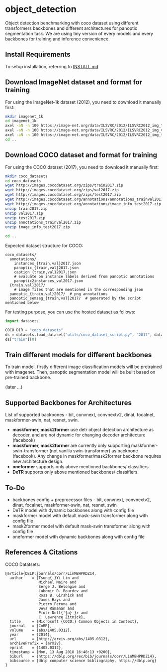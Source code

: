 # object_detection

Object detection benchmarking with coco dataset using different transformers backbones and different architectures for panoptic segmentation task. We are using tiny version of every models and every backbones for training and inference convenience.

## Install Requirements

To setup installation, referring to [INSTALL.md](./INSTALL.md)

## Download ImageNet dataset and format for training

For using the ImageNet-1k dataset (2012), you need to download it manually first:

```bash
mkdir imagenet_1k
cd imagenet_1k
axel -aN -n 100 https://image-net.org/data/ILSVRC/2012/ILSVRC2012_img_train.tar
axel -aN -n 100 https://image-net.org/data/ILSVRC/2012/ILSVRC2012_img_val.tar
axel -aN -n 100 https://image-net.org/data/ILSVRC/2012/ILSVRC2012_img_test_v10102019.tar
cd ..
```
<!-- 
#
mkdir imagenet
#
# Extract the training data:
#
# Create train directory; move .tar file; change directory
mkdir imagenet/train && mv ILSVRC2012_img_train.tar imagenet/train/ && cd imagenet/train
# Extract training set; remove compressed file
tar -xvf ILSVRC2012_img_train.tar && rm -f ILSVRC2012_img_train.tar
#
# At this stage imagenet/train will contain 1000 compressed .tar files, one for each category
#
# For each .tar file: 
#   1. create directory with same name as .tar file
#   2. extract and copy contents of .tar file into directory
#   3. remove .tar file
find . -name "*.tar" | while read NAME ; do mkdir -p "${NAME%.tar}"; tar -xvf "${NAME}" -C "${NAME%.tar}"; rm -f "${NAME}"; done
#
# This results in a training directory like so:
#
#  imagenet/train/
#  ├── n01440764
#  │   ├── n01440764_10026.JPEG
#  │   ├── n01440764_10027.JPEG
#  │   ├── ......
#  ├── ......
#
# Change back to original directory
cd ../..
#
# Extract the validation data and move images to subfolders:
#
# Create validation directory; move .tar file; change directory; extract validation .tar; remove compressed file
mkdir imagenet/val && mv ILSVRC2012_img_val.tar imagenet/val/ && cd imagenet/val && tar -xvf ILSVRC2012_img_val.tar && rm -f ILSVRC2012_img_val.tar
# get script from soumith and run; this script creates all class directories and moves images into corresponding directories -->

## Download COCO dataset and format for training

For using the COCO dataset (2017), you need to download it manually first:

```bash
mkdir coco_datasets
cd coco_datasets
wget http://images.cocodataset.org/zips/train2017.zip
wget http://images.cocodataset.org/zips/val2017.zip
wget http://images.cocodataset.org/zips/test2017.zip
wget http://images.cocodataset.org/annotations/annotations_trainval2017.zip
wget http://images.cocodataset.org/annotations/image_info_test2017.zip
unzip train2017.zip
unzip val2017.zip
unzip test2017.zip
unzip annotations_trainval2017.zip
unzip image_info_test2017.zip
```

```bash
cd ..
```

Expected dataset structure for COCO:

```
coco_datasets/
  annotations/
    instances_{train,val}2017.json
    panoptic_{train,val}2017.json
    caption_{train,val}2017.json
    # evaluate on instance labels derived from panoptic annotations
    panoptic2instances_val2017.json
  {train,val}2017/
    # image files that are mentioned in the corresponding json
  panoptic_{train,val}2017/  # png annotations
  panoptic_semseg_{train,val}2017/  # generated by the script mentioned below
```

For testing purpose, you can use the hosted dataset as follows:

```python
import datasets

COCO_DIR = "coco_datasets"
ds = datasets.load_dataset("utils/coco_dataset_script.py", "2017", data_dir=COCO_DIR)
ds["train"][0]
```

## Train different models for different backbones

To train model, firstly different image classification models will be pretrained with imagenet. Then, panoptic segmentation model will be built based on pre-trained backbone. 

(later ...)


## Supported Backbones for Architectures

List of supported backbones - bit, convnext, convnextv2, dinat, focalnet, maskformer-swin, nat, resnet, swin.


- **maskformer, mask2former** use detr object detection architecture as decoder, and are not dynamic for changing decoder architecture (facebook)
- **maskformer, mask2former** are currently only supporting maskformer-swin-transformer (not vanilla swin-transformer) as backbone (facebook). Any change in maskformer/mask2former backbone requires new architecture design.
- **oneformer** supports only above mentioned backbones/ classifiers.
- **DeTR** supports only above mentioned backbones/ classifiers.

 
## To-Do

 - backbones config + preprocessor files - bit, convnext, convnextv2, dinat, focalnet, maskformer-swin, nat, resnet, swin
 - DeTR model with dynamic backbones along with config file
 - maskformer model with default mask-swin transformer along with config file
 - mask2former model with default mask-swin transformer along with config file
 - oneformer model with dynamic backbones along with config file


## References & Citations

COCO Datatsets:

```
@article{DBLP:journals/corr/LinMBHPRDZ14,
  author    = {Tsung{-}Yi Lin and
               Michael Maire and
               Serge J. Belongie and
               Lubomir D. Bourdev and
               Ross B. Girshick and
               James Hays and
               Pietro Perona and
               Deva Ramanan and
               Piotr Doll{'{a} }r and
               C. Lawrence Zitnick},
  title     = {Microsoft {COCO:} Common Objects in Context},
  journal   = {CoRR},
  volume    = {abs/1405.0312},
  year      = {2014},
  url       = {http://arxiv.org/abs/1405.0312},
  archivePrefix = {arXiv},
  eprint    = {1405.0312},
  timestamp = {Mon, 13 Aug 2018 16:48:13 +0200},
  biburl    = {https://dblp.org/rec/bib/journals/corr/LinMBHPRDZ14},
  bibsource = {dblp computer science bibliography, https://dblp.org}
}
```
